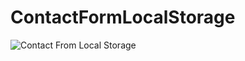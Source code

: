 # ContactFormLocalStorage
![Contact From Local Storage](https://user-images.githubusercontent.com/84244408/121444067-a9698e80-c986-11eb-9749-946cf349654d.jpg)
